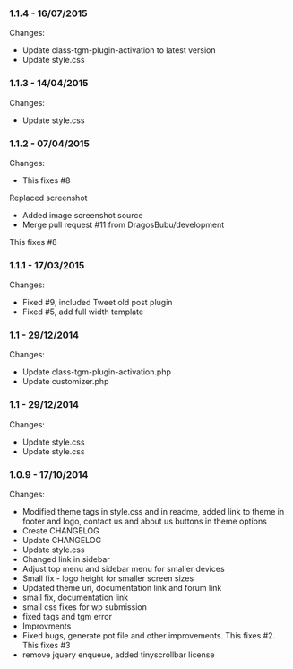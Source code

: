 

### 1.1.4 - 16/07/2015

 Changes: 


 * Update class-tgm-plugin-activation to latest version
 * Update style.css


### 1.1.3 - 14/04/2015

 Changes: 


 * Update style.css


### 1.1.2 - 07/04/2015

 Changes: 


 * This fixes #8

Replaced screenshot
 * Added image screenshot source
 * Merge pull request #11 from DragosBubu/development

This fixes #8


### 1.1.1 - 17/03/2015

 Changes: 


 * Fixed #9, included Tweet old post plugin
 * Fixed #5, add full width template


### 1.1 - 29/12/2014

 Changes: 


 * Update class-tgm-plugin-activation.php
 * Update customizer.php


### 1.1 - 29/12/2014

 Changes: 


 * Update style.css
 * Update style.css


### 1.0.9 - 17/10/2014

 Changes: 


 * Modified theme tags in style.css and in readme, added link to theme in footer and logo, contact us and about us buttons in theme options
 * Create CHANGELOG
 * Update CHANGELOG
 * Update style.css
 * Changed link in sidebar
 * Adjust top menu and sidebar menu for smaller devices
 * Small fix - logo height for smaller screen sizes
 * Updated theme uri, documentation link and forum link
 * small fix, documentation link
 * small css fixes for wp submission
 * fixed tags and tgm error
 * Improvments
 * Fixed bugs, generate pot file and other improvements. This fixes #2. This fixes #3
 * remove jquery enqueue, added tinyscrollbar license
